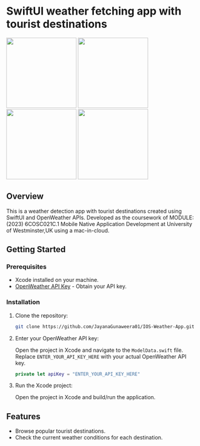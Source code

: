 # SwiftUI weather fetching app with tourist destinations

<img src="https://github.com/JayanaGunaweera01/IOS-Weather-App/assets/79576139/3f26d6dd-5f85-44aa-863c-2ade1dc2b16e" width="185">

<img src="https://github.com/JayanaGunaweera01/IOS-Weather-App/assets/79576139/7e6371bf-83bc-4b8c-94c7-f9d1ae4c4195" width="185">

<img src="https://github.com/JayanaGunaweera01/IOS-Weather-App/assets/79576139/16b8305f-ae94-4cac-8bd7-2bdb5cd794e6" width="185">

<img src="https://github.com/JayanaGunaweera01/IOS-Weather-App/assets/79576139/42adeae5-9955-4875-b516-074a6291acb2"  width="185">

## Overview

This is a weather detection app with tourist destinations created using SwiftUI and OpenWeather APIs. Developed as the coursework of MODULE: (2023) 6COSC021C.1 Mobile Native Application Development at University of Westminster,UK using a mac-in-cloud.

## Getting Started

### Prerequisites

- Xcode installed on your machine.
- [OpenWeather API Key](https://openweathermap.org/api) - Obtain your API key.

### Installation

1. Clone the repository:

    ```bash
    git clone https://github.com/JayanaGunaweera01/IOS-Weather-App.git
    ```

2. Enter your OpenWeather API key:

    Open the project in Xcode and navigate to the `ModelData.swift` file. Replace `ENTER_YOUR_API_KEY_HERE` with your actual OpenWeather API key.

    ```swift
    private let apiKey = "ENTER_YOUR_API_KEY_HERE"
    ```

3. Run the Xcode project:

    Open the project in Xcode and build/run the application.

## Features

- Browse popular tourist destinations.
- Check the current weather conditions for each destination.
